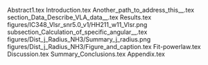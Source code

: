 Abstract1.tex
Introduction.tex
Another_path_to_address_this__.tex
section_Data_Describe_VLA_data__.tex
Results.tex
figures/IC348_Vlsr_snr5.0_v1/HH211_w11_Vlsr.png
subsection_Calculation_of_specific_angular__.tex
figures/Dist_j_Radius_NH3/Summary_j_radius.png
figures/Dist_j_Radius_NH3/Figure_and_caption.tex
Fit-powerlaw.tex
Discussion.tex
Summary_Conclusions.tex
Appendix.tex